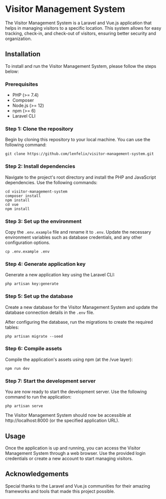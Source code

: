 # Visitor Management System

The Visitor Management System is a Laravel and Vue.js application that helps in managing visitors to a specific location. This system allows for easy tracking, check-in, and check-out of visitors, ensuring better security and organization.

## Installation

To install and run the Visitor Management System, please follow the steps below:

### Prerequisites

- PHP (>= 7.4)
- Composer
- Node.js (>= 12)
- npm (>= 6)
- Laravel CLI

### Step 1: Clone the repository

Begin by cloning this repository to your local machine. You can use the following command:

```
git clone https://github.com/lenfelix/visitor-management-system.git
```

### Step 2: Install dependencies

Navigate to the project's root directory and install the PHP and JavaScript dependencies. Use the following commands:

```
cd visitor-management-system
composer install
npm install
cd vue
npm install
```

### Step 3: Set up the environment

Copy the `.env.example` file and rename it to `.env`. Update the necessary environment variables such as database credentials, and any other configuration options.

```
cp .env.example .env
```

### Step 4: Generate application key

Generate a new application key using the Laravel CLI:

```
php artisan key:generate
```

### Step 5: Set up the database

Create a new database for the Visitor Management System and update the database connection details in the `.env` file.

After configuring the database, run the migrations to create the required tables:

```
php artisan migrate --seed
```

### Step 6: Compile assets

Compile the application's assets using npm (at the /vue layer):

```
npm run dev
```

### Step 7: Start the development server

You are now ready to start the development server. Use the following command to run the application:

```
php artisan serve
```

The Visitor Management System should now be accessible at http://localhost:8000 (or the specified application URL).

## Usage

Once the application is up and running, you can access the Visitor Management System through a web browser. Use the provided login credentials or create a new account to start managing visitors.

## Acknowledgements

Special thanks to the Laravel and Vue.js communities for their amazing frameworks and tools that made this project possible.

